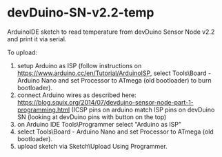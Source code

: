 # devDuino-SN-v2.2-temp
ArduinoIDE sketch to read temperature from devDuino Sensor Node v2.2 and print it via serial.

To upload:
1. setup Arduino as ISP (follow instructions on https://www.arduino.cc/en/Tutorial/ArduinoISP, select Tools\Board - Arduino Nano and set Processor to ATmega (old bootloader) to burn bootloader).
2. connect Arduino wires as described here: https://blog.squix.org/2014/07/devduino-sensor-node-part-1-programming.html (ICSP pins on arduino match ISP pins on devDuino SN (looking at devDuino pins with button on the top)
3. on Arduino IDE Tools\Programmer select "Arduino as ISP"
4. select Tools\Board - Arduino Nano and set Processor to ATmega (old bootloader).
5. upload sketch via Sketch\Upload Using Programmer.
